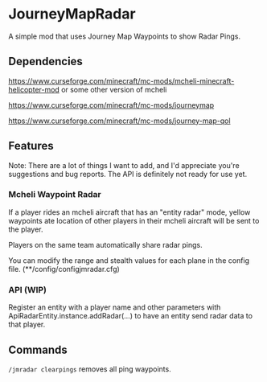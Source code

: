 # JourneyMapRadar
A simple mod that uses Journey Map Waypoints to show Radar Pings.
## Dependencies
https://www.curseforge.com/minecraft/mc-mods/mcheli-minecraft-helicopter-mod or some other version of mcheli

https://www.curseforge.com/minecraft/mc-mods/journeymap

https://www.curseforge.com/minecraft/mc-mods/journey-map-qol
## Features
Note: There are a lot of things I want to add, and I'd appreciate you're suggestions and bug reports. The API is definitely not ready for use yet.
### Mcheli Waypoint Radar
If a player rides an mcheli aircraft that has an "entity radar" mode, yellow waypoints ate location of other players in their mcheli aircraft will be sent to the player. 

Players on the same team automatically share radar pings.

You can modify the range and stealth values for each plane in the config file. (**/config/configjmradar.cfg)
### API (WIP)
Register an entity with a player name and other parameters with ApiRadarEntity.instance.addRadar(...) to have an entity send radar data to that player. 
## Commands
`/jmradar clearpings` removes all ping waypoints.
